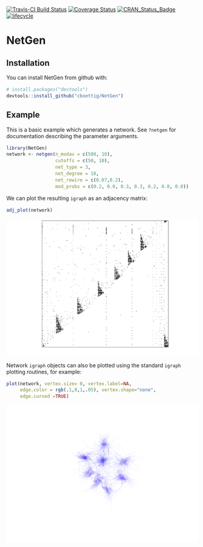 
[![Travis-CI Build
Status](https://travis-ci.org/cboettig/NetGen.svg?branch=master)](https://travis-ci.org/cboettig/NetGen)
[![Coverage
Status](https://img.shields.io/codecov/c/github/cboettig/NetGen/master.svg)](https://codecov.io/github/cboettig/NetGen?branch=master)
[![CRAN\_Status\_Badge](http://www.r-pkg.org/badges/version/NetGen)](https://cran.r-project.org/package=NetGen)
[![lifecycle](https://img.shields.io/badge/lifecycle-experimental-orange.svg)](https://www.tidyverse.org/lifecycle/#experimental)

<!-- README.md is generated from README.Rmd. Please edit that file -->

# NetGen

## Installation

You can install NetGen from github with:

``` r
# install.packages("devtools")
devtools::install_github("cboettig/NetGen")
```

## Example

This is a basic example which generates a network. See `?netgen` for
documentation describing the parameter arguments.

``` r
library(NetGen)
network <- netgen(n_modav = c(500, 10), 
                  cutoffs = c(50, 10), 
                  net_type = 3, 
                  net_degree = 10,
                  net_rewire = c(0.07,0.2),
                  mod_probs = c(0.2, 0.0, 0.3, 0.3, 0.2, 0.0, 0.0))
```

We can plot the resulting `igraph` as an adjacency matrix:

``` r
adj_plot(network)
```

![](README-unnamed-chunk-2-1.png)<!-- -->

Network `igraph` objects can also be plotted using the standard `igraph`
plotting routines, for example:

``` r
plot(network, vertex.size= 0, vertex.label=NA, 
     edge.color = rgb(.1,0,1,.05), vertex.shape="none", 
     edge.curved =TRUE)
```

![](README-unnamed-chunk-3-1.png)<!-- -->
